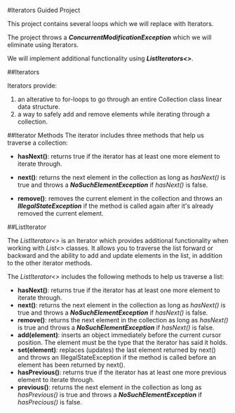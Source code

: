 #Iterators Guided Project

This project contains several loops which we will replace with Iterators.

The project throws a ***ConcurrentModificationException*** which we will eliminate using Iterators.

We will implement additional functionality using ***ListIterators<>***.

##Iterators

Iterators provide:

1. an alterative to for-loops to go through an entire Collection class linear data structure.
2. a way to safely add and remove elements while iterating through a collection.

##Iterator Methods
The iterator includes three methods that help us traverse a collection:

- **hasNext()**: returns true if the iterator has at least one more element to iterate through.

- **next()**: returns the next element in the collection as long as *hasNext()* is true and throws a ***NoSuchElementException*** if *hasNext()* is false.

- **remove()**: removes the current element in the collection and throws an ***IllegalStateException*** if the method is called again after it's already removed the current element.

##ListIterator

The *ListIterator<>* is an Iterator which provides additional functionality when working with *List<>* classes. It allows you to traverse the list forward or backward and the ability to add and update elements in the list, in addition to the other iterator methods.

The *ListIterator<>* includes the following methods to help us traverse a list:

- **hasNext()**: returns true if the iterator has at least one more element to iterate through.
- **next()**: returns the next element in the collection as long as *hasNext()* is true and throws a ***NoSuchElementException*** if *hasNext()* is false.
- **remove()**: returns the next element in the collection as long as *hasNext()* is true and throws a ***NoSuchElementException*** if *hasNext()* is false.
- **add(element)**: inserts an object immediately before the current cursor position. The element must be the type that the iterator has said it holds.
- **set(element)**: replaces (updates) the last element returned by next() and throws an IllegalStateException if the method is called before an element has been returned by next().
- **hasPrevious()**: returns true if the iterator has at least one more previous element to iterate through.
- **previous()**:  returns the next element in the collection as long as *hasPrevious()* is true and throws a ***NoSuchElementException*** if *hasPrecious()* is false.